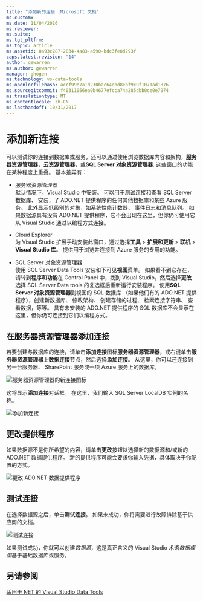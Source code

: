 ```yaml
---
title: "添加新的连接 |Microsoft 文档"
ms.custom: 
ms.date: 11/04/2016
ms.reviewer: 
ms.suite: 
ms.tgt_pltfrm: 
ms.topic: article
ms.assetid: 8a93c287-2834-4a83-a590-bdc3fe8d293f
caps.latest.revision: "14"
author: gewarren
ms.author: gewarren
manager: ghogen
ms.technology: vs-data-tools
ms.openlocfilehash: accf99d7a1d230bac64ebd8ebf9c9f1071ad1876
ms.sourcegitcommit: f40311056ea0b4677efcca74a285dbb0ce0e7974
ms.translationtype: MT
ms.contentlocale: zh-CN
ms.lasthandoff: 10/31/2017
---
```

# <a name="add-new-connections"></a>添加新连接
可以测试你的连接到数据库或服务，还可以通过使用浏览数据库内容和架构，**服务器资源管理器**，**云资源管理器**，或**SQL Server 对象资源管理器**. 这些窗口的功能在某种程度上重叠。 基本差异有：  
  
 - 服务器资源管理器  
 默认情况下，Visual Studio 中安装。 可以用于测试连接和查看 SQL Server 数据库、 安装，了 ADO.NET 提供程序的任何其他数据库和某些 Azure 服务。 此外显示低级别的对象，如系统性能计数器、 事件日志和消息队列。 如果数据源具有没有 ADO.NET 提供程序，它不会出现在这里，但你仍可使用它从 Visual Studio 通过以编程方式连接。  
  
 - Cloud Explorer  
 为 Visual Studio 扩展手动安装此窗口，通过选择**工具** > **扩展和更新** > **联机** >  **Visual Studio 库**。 提供用于浏览并连接到 Azure 服务的专用的功能。  
  
 - SQL Server 对象资源管理器  
 使用 SQL Server Data Tools 安装和下可见**视图**菜单。 如果看不到它存在，请转到**程序和功能**在 Control Panel 中，找到 Visual Studio，然后选择**更改**选择 SQL Server Data tools 的复选框后重新运行安装程序。 使用**SQL Server 对象资源管理器**到视图的 SQL 数据库 （如果他们有的 ADO.NET 提供程序），创建新数据库、 修改架构、 创建存储的过程、 检索连接字符串、 查看数据，等等。 具有未安装的 ADO.NET 提供程序的 SQL 数据库不会显示在这里，但你仍可连接到它们以编程方式。  
  
## <a name="add-a-connection-in-server-explorer"></a>在服务器资源管理器添加连接  
 若要创建与数据库的连接，请单击**添加连接**图标**服务器资源管理器**，或右键单击**服务器资源管理器**上**数据连接**节点，然后选择**添加连接**。 从这里，你可以还连接到另一台服务器、 SharePoint 服务或一项 Azure 服务上的数据库。  
  
 ![服务器资源管理器的新连接图标](../data-tools/media/raddata-server-explorer-new-connection-icon.png "raddata 服务器资源管理器中新的连接图标")  
  
 这将显示**添加连接**对话框。 在这里，我们输入 SQL Server LocalDB 实例的名称。  
  
 ![添加新连接](../data-tools/media/raddata-add-new-connection-dialog.png "raddata 添加新连接对话框")  
  
## <a name="change-the-provider"></a>更改提供程序  
 如果数据源不是你所希望的内容，请单击**更改**按钮以选择新的数据源和/或新的 ADO.NET 数据提供程序。 新的提供程序可能会要求你输入凭据，具体取决于你配置的方式。  
  
 ![更改 AD0.NET 数据提供程序](../data-tools/media/raddata-change-ad0.net-data-provider.png "raddata 更改 AD0.NET 数据提供程序")  
  
## <a name="test-the-connection"></a>测试连接  
 在选择数据源之后，单击**测试连接**。 如果未成功，你将需要进行故障排除基于供应商的文档。  
  
 ![测试连接](../data-tools/media/raddata-test-connection.png "raddata 测试连接")  
  
 如果测试成功，你就可以创建*数据源*，这是真正含义的 Visual Studio 术语*数据模型*基于基础数据库或服务。  
  
## <a name="see-also"></a>另请参阅  
 [适用于 NET 的 Visual Studio Data Tools](../data-tools/visual-studio-data-tools-for-dotnet.md)